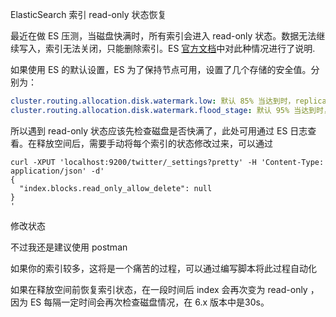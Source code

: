 ElasticSearch 索引 read-only 状态恢复

最近在做 ES 压测，当磁盘快满时，所有索引会进入 read-only 状态。数据无法继续写入，索引无法关闭，只能删除索引。ES [官方文档](https://www.elastic.co/guide/en/elasticsearch/reference/current/disk-allocator.html)中对此种情况进行了说明.

如果使用 ES 的默认设置，ES 为了保持节点可用，设置了几个存储的安全值。分别为：

```yaml
cluster.routing.allocation.disk.watermark.low: 默认 85% 当达到时，replica 不再写入 cluster.routing.allocation.disk.watermark.high: 默认 90% 当达到时，shards 会尝试写入其他节点
cluster.routing.allocation.disk.watermark.flood_stage: 默认 95% 当达到时，所有索引变为 readonly状态
```

所以遇到 read-only 状态应该先检查磁盘是否快满了，此处可用通过 ES 日志查看。在释放空间后，需要手动将每个索引的状态修改过来，可以通过

```shell
curl -XPUT 'localhost:9200/twitter/_settings?pretty' -H 'Content-Type: application/json' -d'
{
  "index.blocks.read_only_allow_delete": null
}
'

```

修改状态

不过我还是建议使用 postman

如果你的索引较多，这将是一个痛苦的过程，可以通过编写脚本将此过程自动化

如果在释放空间前恢复索引状态，在一段时间后 index 会再次变为 read-only ，因为 ES 每隔一定时间会再次检查磁盘情况，在 6.x 版本中是30s。